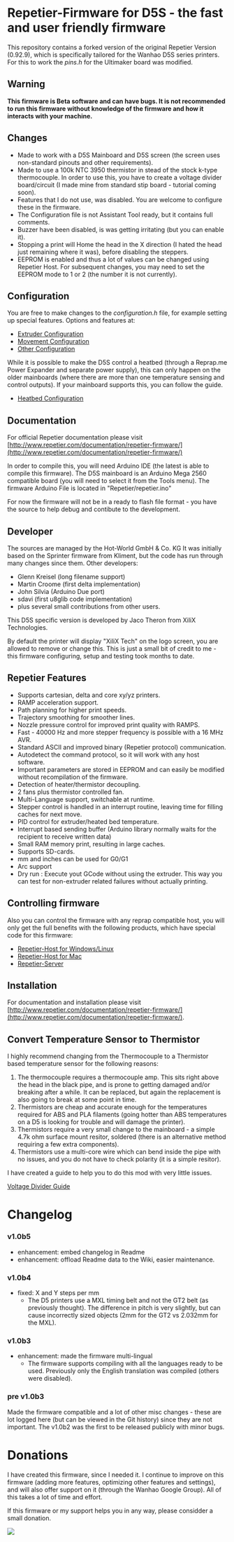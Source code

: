 # Repetier-Firmware for D5S - the fast and user friendly firmware

This repository contains a forked version of the original Repetier Version (0.92.9), which is specifically tailored for the Wanhao D5S series printers. For this to work the *pins.h* for the Ultimaker board was modified.

## Warning

**This firmware is Beta software and can have bugs. It is not recommended to run this firmware without knowledge of the firmware and how it interacts with your machine.**

## Changes
* Made to work with a D5S Mainboard and D5S screen (the screen uses non-standard pinouts and other requirements).
* Made to use a 100k NTC 3950 thermistor in stead of the stock k-type thermocouple. In order to use this, you have to create a voltage divider board/circuit (I made mine from standard stip board - tutorial coming soon).
* Features that I do not use, was disabled. You are welcome to configure these in the firmware.
* The Configuration file is not Assistant Tool ready, but it contains full comments.
* Buzzer have been disabled, is was getting irritating (but you can enable it).
* Stopping a print will Home the head in the X direction (I hated the head just remaining where it was), before disabling the steppers.
* EEPROM is enabled and thus a lot of values can be changed using Repetier Host. For subsequent changes, you may need to set the EEPROM mode to 1 or 2 (the number it is not currently).

## Configuration

You are free to make changes to the *configuration.h* file, for example setting up special features. Options and features at:

* [Extruder Configuration](https://github.com/Jacotheron/D5S-Repetier-Firmware/wiki/Extruder-Configuration)
* [Movement Configuration](https://github.com/Jacotheron/D5S-Repetier-Firmware/wiki/Movement-Configuration)
* [Other Configuration](https://github.com/Jacotheron/D5S-Repetier-Firmware/wiki/Misc-Configuration)

While it is possible to make the D5S control a heatbed (through a Reprap.me Power Expander and separate power supply), this can only happen on the older mainboards (where there are more than one temperature sensing and control outputs). If your mainboard supports this, you can follow the guide.

* [Heatbed Configuration](https://github.com/Jacotheron/D5S-Repetier-Firmware/wiki/Heatbed-Configuration)

## Documentation

For official Repetier documentation please visit [http://www.repetier.com/documentation/repetier-firmware/](http://www.repetier.com/documentation/repetier-firmware/)

In order to compile this, you will need Arduino IDE (the latest is able to compile this firmware). The D5S mainboard is an Arduino Mega 2560 compatible board (you will need to select it from the Tools menu).
The firmware Arduino File is located in "Repetier/repetier.ino"

For now the firmware will not be in a ready to flash file format - you have the source to help debug and contibute to the development.

## Developer

The sources are managed by the Hot-World GmbH & Co. KG
It was initially based on the Sprinter firmware from Kliment, but the code has run
through many changes since them.
Other developers:
- Glenn Kreisel (long filename support)
- Martin Croome (first delta implementation)
- John Silvia (Arduino Due port)
- sdavi (first u8glib code implementation)
- plus several small contributions from other users.

This D5S specific version is developed by Jaco Theron from XiliX Technologies.

By default the printer will display "XiliX Tech" on the logo screen, you are allowed to remove or change this. This is just a small bit of credit to me - this firmware configuring, setup and testing took months to date.

## Repetier Features

- Supports cartesian, delta and core xy/yz printers.
- RAMP acceleration support.
- Path planning for higher print speeds.
- Trajectory smoothing for smoother lines.
- Nozzle pressure control for improved print quality with RAMPS.
- Fast - 40000 Hz and more stepper frequency is possible with a 16 MHz AVR.
- Standard ASCII and improved binary (Repetier protocol) communication.
- Autodetect the command protocol, so it will work with any host software.
- Important parameters are stored in EEPROM and can easily be modified without recompilation of the firmware.
- Detection of heater/thermistor decoupling.
- 2 fans plus thermistor controlled fan.
- Multi-Language support, switchable at runtime.
- Stepper control is handled in an interrupt routine, leaving time for
  filling caches for next move.
- PID control for extruder/heated bed temperature.
- Interrupt based sending buffer (Arduino library normally waits for the
  recipient to receive written data)
- Small RAM memory print, resulting in large caches.
- Supports SD-cards.
- mm and inches can be used for G0/G1
- Arc support
- Dry run : Execute yout GCode without using the extruder. This way you can
  test for non-extruder related failures without actually printing.

## Controlling firmware

Also you can control the firmware with any reprap compatible host, you will only get
the full benefits with the following products, which have special code for this
firmware:

* [Repetier-Host for Windows/Linux](http://www.repetier.com/download/)
* [Repetier-Host for Mac](http://www.repetier.com/download/)
* [Repetier-Server](http://www.repetier.com/repetier-server-download/)

## Installation

For documentation and installation please visit 
[http://www.repetier.com/documentation/repetier-firmware/](http://www.repetier.com/documentation/repetier-firmware/).

## Convert Temperature Sensor to Thermistor

I highly recommend changing from the Thermocouple to a Thermistor based temperature sensor for the following reasons:
1. The thermocouple requires a thermocouple amp. This sits right above the head in the black pipe, and is prone to getting damaged and/or breaking after a while. It can be replaced, but again the replacement is also going to break at some point in time.
2. Thermistors are cheap and accurate enough for the temperatures required for ABS and PLA filaments (going hotter than ABS temperatures on a D5 is looking for trouble and will damage the printer).
3. Thermistors require a very small change to the mainboard - a simple 4.7k ohm surface mount resitor, soldered (there is an alternative method requiring a few extra components).
4. Thermistors use a multi-core wire which can bend inside the pipe with no issues, and you do not have to check polarity (it is a simple resitor).

I have created a guide to help you to do this mod with very little issues.

[Voltage Divider Guide](https://github.com/Jacotheron/D5S-Repetier-Firmware/wiki/Voltage-Divider)

# Changelog

### v1.0b5
- enhancement: embed changelog in Readme
- enhancement: offload Readme data to the Wiki, easier maintenance.

### v1.0b4
- fixed: X and Y steps per mm
    * The D5 printers use a MXL timing belt and not the GT2 belt (as previously thought). The difference in pitch is very slightly, but can cause incorrectly sized objects (2mm for the GT2 vs 2.032mm for the MXL).

### v1.0b3
- enhancement: made the firmware multi-lingual
    * The firmware supports compiling with all the languages ready to be used. Previously only the English translation was compiled (others were disabled).

### pre v1.0b3
Made the firmware compatible and a lot of other misc changes - these are lot logged here (but can be viewed in the Git history) since they are not important. The v1.0b2 was the first to be released publicly with minor bugs.

# Donations

I have created this firmware, since I needed it. I continue to improve on this firmware (adding more features, optimizing other features and settings), and will also offer support on it (through the Wanhao Google Group). All of this takes a lot of time and effort.

If this firmware or my support helps you in any way, please considder a small donation.

[![](https://www.paypalobjects.com/en_US/i/btn/btn_donate_SM.gif)](https://www.paypal.com/cgi-bin/webscr?cmd=_s-xclick&hosted_button_id=872QV2XANTMME)